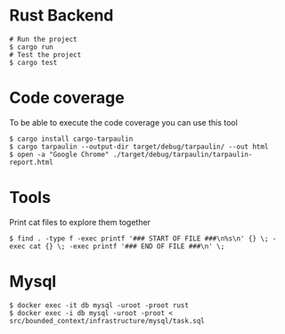 # Rust Backend


```
# Run the project
$ cargo run
# Test the project
$ cargo test
```

# Code coverage

To be able to execute the code coverage you can use this tool

```
$ cargo install cargo-tarpaulin
$ cargo tarpaulin --output-dir target/debug/tarpaulin/ --out html
$ open -a "Google Chrome" ./target/debug/tarpaulin/tarpaulin-report.html
```

# Tools

Print cat files to explore them together

```
$ find . -type f -exec printf '### START OF FILE ###\n%s\n' {} \; -exec cat {} \; -exec printf '### END OF FILE ###\n' \;
```

# Mysql

```
$ docker exec -it db mysql -uroot -proot rust
$ docker exec -i db mysql -uroot -proot < src/bounded_context/infrastructure/mysql/task.sql
```
